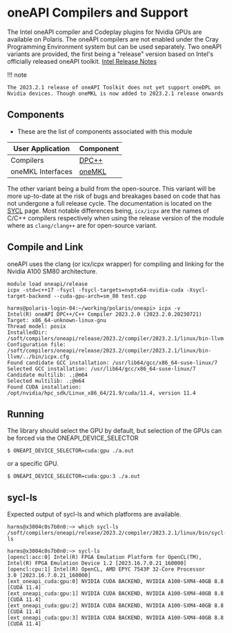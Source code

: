 # oneAPI Compilers and Support

The Intel oneAPI compiler and Codeplay plugins for Nvidia GPUs are available on Polaris.
The oneAPI compilers are not enabled under the Cray Programming Environment system but can be used separately.
Two oneAPI variants are provided, the first being a "release" version based on Intel's officially released oneAPI toolkit.
[Intel Release Notes](https://www.intel.com/content/www/us/en/developer/articles/release-notes/intel-oneapi-toolkit-release-notes.html)

!!! note

    The 2023.2.1 release of oneAPI Toolkit does not yet support oneDPL on Nvidia devices. Though oneMKL is now added to 2023.2.1 release onwards

## Components
- These are the list of components associated with this module

| User Application  | Component                                               |
|-------------------|---------------------------------------------------------|
| Compilers         | [DPC++](https://codeplay.com/portal/blogs/2023/07/13/oneapi-2023-2-release.html) |
| oneMKL Interfaces | [oneMKL](https://github.com/oneapi-src/oneMKL)          |

The other variant being a build from the open-source. This variant will be more up-to-date at the risk of bugs and breakages based on code that has not undergone a full release cycle.
The documentation is located on the [SYCL](../programming-models/sycl-polaris.md) page. Most notable differences being, `icx/icpx` are the names of C/C++ compilers respectively when using the release version of the module where as `clang/clang++` are for open-source variant.


## Compile and Link
oneAPI uses the clang (or icx/icpx wrapper) for compiling and linking for the Nvidia A100 SM80 architecture.


```
module load oneapi/release
icpx -std=c++17 -fsycl -fsycl-targets=nvptx64-nvidia-cuda -Xsycl-target-backend --cuda-gpu-arch=sm_80 test.cpp
```

```
harms@polaris-login-04:~/working/polaris/oneapi> icpx -v
Intel(R) oneAPI DPC++/C++ Compiler 2023.2.0 (2023.2.0.20230721)
Target: x86_64-unknown-linux-gnu
Thread model: posix
InstalledDir: /soft/compilers/oneapi/release/2023.2/compiler/2023.2.1/linux/bin-llvm
Configuration file: /soft/compilers/oneapi/release/2023.2/compiler/2023.2.1/linux/bin-llvm/../bin/icpx.cfg
Found candidate GCC installation: /usr/lib64/gcc/x86_64-suse-linux/7
Selected GCC installation: /usr/lib64/gcc/x86_64-suse-linux/7
Candidate multilib: .;@m64
Selected multilib: .;@m64
Found CUDA installation: /opt/nvidia/hpc_sdk/Linux_x86_64/21.9/cuda/11.4, version 11.4
```

## Running
The library should select the GPU by default, but selection of the GPUs can be forced via the ONEAPI_DEVICE_SELECTOR
```
$ ONEAPI_DEVICE_SELECTOR=cuda:gpu ./a.out
```
or a specific GPU.
```
$ ONEAPI_DEVICE_SELECTOR=cuda:gpu:3 ./a.out
```

## sycl-ls
Expected output of sycl-ls and which platforms are available.

```
harms@x3004c0s7b0n0:~> which sycl-ls
/soft/compilers/oneapi/release/2023.2/compiler/2023.2.1/linux/bin/sycl-ls

harms@x3004c0s7b0n0:~> sycl-ls
[opencl:acc:0] Intel(R) FPGA Emulation Platform for OpenCL(TM), Intel(R) FPGA Emulation Device 1.2 [2023.16.7.0.21_160000]
[opencl:cpu:1] Intel(R) OpenCL, AMD EPYC 7543P 32-Core Processor                3.0 [2023.16.7.0.21_160000]
[ext_oneapi_cuda:gpu:0] NVIDIA CUDA BACKEND, NVIDIA A100-SXM4-40GB 8.8 [CUDA 11.4]
[ext_oneapi_cuda:gpu:1] NVIDIA CUDA BACKEND, NVIDIA A100-SXM4-40GB 8.8 [CUDA 11.4]
[ext_oneapi_cuda:gpu:2] NVIDIA CUDA BACKEND, NVIDIA A100-SXM4-40GB 8.8 [CUDA 11.4]
[ext_oneapi_cuda:gpu:3] NVIDIA CUDA BACKEND, NVIDIA A100-SXM4-40GB 8.8 [CUDA 11.4]
```

